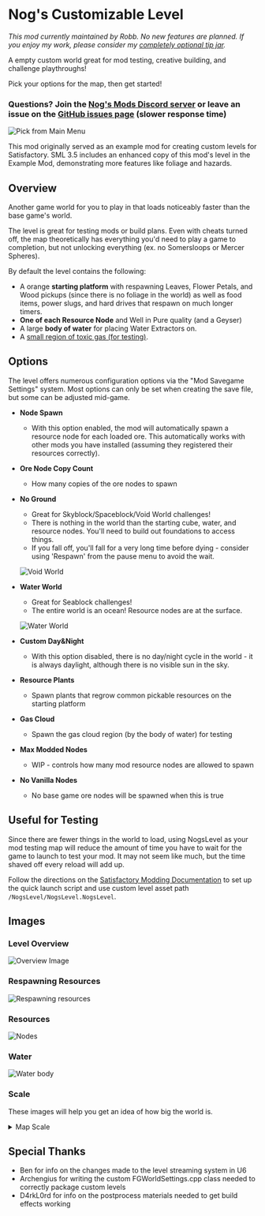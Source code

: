 # Nog's Customizable Level

_This mod currently maintained by Robb. No new features are planned._
_If you enjoy my work, please consider my [completely optional tip jar](https://ko-fi.com/robb4)._

A empty custom world great for mod testing, creative building, and challenge playthroughs!

Pick your options for the map, then get started!

### Questions? Join the [Nog's Mods Discord server](https://discord.gg/CPeJJrXpth) or leave an issue on the [GitHub issues page](https://github.com/Nogg-aholic/NogsLevel/issues) (slower response time)

![Pick from Main Menu](https://i.imgur.com/Av7HFwr.jpeg)

This mod originally served as an example mod for creating custom levels for Satisfactory.
SML 3.5 includes an enhanced copy of this mod's level in the Example Mod, demonstrating more features like foliage and hazards.

## Overview

Another game world for you to play in that loads noticeably faster than the base game's world.

The level is great for testing mods or build plans. Even with cheats turned off, the map theoretically has everything you'd need to play a game to completion, but not unlocking everything (ex. no Somersloops or Mercer Spheres).

By default the level contains the following:

- A orange **starting platform** with respawning Leaves, Flower Petals, and Wood pickups (since there is no foliage in the world) as well as food items, power slugs, and hard drives that respawn on much longer timers.
- **One of each Resource Node** and Well in Pure quality (and a Geyser)
- A large **body of water** for placing Water Extractors on.
- A [small region of toxic gas (for testing)](https://i.imgur.com/tTGa2p3.jpeg).

## Options

The level offers numerous configuration options via the "Mod Savegame Settings" system.
Most options can only be set when creating the save file, but some can be adjusted mid-game.

- **Node Spawn**
  - With this option enabled, the mod will automatically spawn a resource node for each loaded ore. This automatically works with other mods you have installed (assuming they registered their resources correctly).
- **Ore Node Copy Count**
  - How many copies of the ore nodes to spawn
- **No Ground**
  - Great for Skyblock/Spaceblock/Void World challenges!
  - There is nothing in the world than the starting cube, water, and resource nodes. You'll need to build out foundations to access things.
  - If you fall off, you'll fall for a very long time before dying - consider using 'Respawn' from the pause menu to avoid the wait.

  ![Void World](https://i.imgur.com/pZiEt1d.jpeg)
- **Water World**
  - Great for Seablock challenges!
  - The entire world is an ocean! Resource nodes are at the surface.

  ![Water World](https://i.imgur.com/GWEh8eY.png)
- **Custom Day&Night**
  - With this option disabled, there is no day/night cycle in the world - it is always daylight, although there is no visible sun in the sky.
- **Resource Plants**
  - Spawn plants that regrow common pickable resources on the starting platform
- **Gas Cloud**
  - Spawn the gas cloud region (by the body of water) for testing
- **Max Modded Nodes**
  - WIP - controls how many mod resource nodes are allowed to spawn
- **No Vanilla Nodes**
  - No base game ore nodes will be spawned when this is true

## Useful for Testing

Since there are fewer things in the world to load, using NogsLevel as your mod testing map will reduce the amount of time you have to wait for the game to launch to test your mod. It may not seem like much, but the time shaved off every reload will add up.

Follow the directions on the [Satisfactory Modding Documentation](https://docs.ficsit.app/satisfactory-modding/latest/Development/TestingResources.html#LaunchScript) to set up the quick launch script and use custom level asset path `/NogsLevel/NogsLevel.NogsLevel`.

</details>

## Images

### Level Overview

![Overview Image](https://i.imgur.com/R3CHHCs.jpg)

### Respawning Resources

![Respawning resources](https://i.imgur.com/h8nhB6e.jpeg)

### Resources

![Nodes](https://i.imgur.com/vo4kG5Y.jpg)

### Water

![Water body](https://i.imgur.com/C5tQBxe.jpeg)

### Scale

These images will help you get an idea of how big the world is.

<details>
<summary> Map Scale </summary>

Top-down view from the editor of the level, with scale added in the bottom left.

![Entire map scale](https://i.imgur.com/r57w2L3.png)

The orange block you spawn starting on

![Orange starting block scale](https://i.imgur.com/Ku0Z4eS.png)

</details>

## Special Thanks

- Ben for info on the changes made to the level streaming system in U6
- Archengius for writing the custom FGWorldSettings.cpp class needed to correctly package custom levels
- D4rkL0rd for info on the postprocess materials needed to get build effects working
